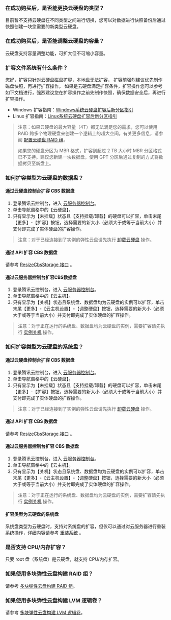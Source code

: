 ### 在成功购买后，是否能更换云硬盘的类型？
目前暂不支持云硬盘在不同类型之间进行切换，您可以对数据进行快照备份后通过快照创建一块您需要的新类型云硬盘。

### 在成功购买后，是否能调整云硬盘的容量？
云硬盘支持容量调整功能，可扩大但不可缩小容量。

### 扩容文件系统有什么条件？
您好，扩容只针对云硬盘磁盘扩容，本地盘无法扩容， 扩容前强烈建议优先制作磁盘快照，再进行扩容操作。 如果是云硬盘满足扩容条件，扩容操作您可以参考如下文档进行，强烈建议您在扩容操作之前先制作快照，确保数据安全后，再进行扩容操作。 
- Windows 扩容指南：[Windows系统云硬盘扩容后新分区指引](https://cloud.tencent.com/document/product/362/6737) 
- Linux 扩容指南：[Linux系统云硬盘扩容后新分区指引](https://cloud.tencent.com/document/product/362/6738)

> 注意：如果云硬盘的最大容量（4T）都无法满足您的需求，您可以使用 RAID 跨多个物理硬盘来创建一个逻辑上的超大空间。有关更多信息，请参阅 [配置云硬盘 RAID 组](https://cloud.tencent.com/document/product/362/2932)。
>
> 如果您的硬盘分区为 MBR 格式，扩容到超过 2 TB 大小时 MBR 分区格式已不支持。建议您新建一块数据盘，使用 GPT 分区后通过复制的方式将数据拷贝至新盘上。

### 如何扩容类型为云硬盘的数据盘？

#### 通过云硬盘控制台扩容 CBS 数据盘

1. 登录腾讯云控制台，进入 [云服务器控制台](https://console.cloud.tencent.com/cvm/overview)。
2. 单击导航窗格中的【云硬盘】。
3. 只有显示为【未挂载】状态且【支持挂载/卸载】的硬盘可以扩容，单击末尾【更多】-【扩容】按钮，选择需要的新大小（必须大于或等于当前大小）并支付即完成了实体硬盘的扩容操作。

> 注意：对于已经连接到了实例的弹性云盘请先执行  [卸载云硬盘](https://cloud.tencent.com/document/product/362/6740)  操作。

#### 通过 API 扩容 CBS 数据盘 

请参考 [ ResizeCbsStorage 接口](https://cloud.tencent.com/document/api/362/2527) 。

#### 通过云服务器控制台扩容CBS数据盘 

1. 登录腾讯云控制台，进入 [云服务器控制台](https://console.cloud.tencent.com/cvm/overview)。
2. 单击导航窗格中的【云主机】。
3. 只有显示为【关机】状态且系统盘、数据盘均为云硬盘的实例可以扩容，单击末尾【更多】-【云主机设置】-【调整硬盘】按钮，选择需要的新大小（必须大于或等于当前大小）并支付即完成了实体硬盘的扩容操作。

> 注意：对于正在运行的系统盘、数据盘均为云硬盘的实例，需要扩容请先执行 [实例关机](https://cloud.tencent.com/document/product/213/4929) 操作。

### 如何扩容类型为云硬盘的系统盘？

#### 通过云硬盘控制台扩容 CBS 数据盘

1. 登录腾讯云控制台，进入 [云服务器控制台](https://console.cloud.tencent.com/cvm/overview)。
2. 单击导航窗格中的【云硬盘】。
3. 只有显示为【未挂载】状态且【支持挂载/卸载】的硬盘可以扩容，单击末尾【更多】-【扩容】按钮，选择需要的新大小（必须大于或等于当前大小）并支付即完成了实体硬盘的扩容操作。

> 注意：对于已经连接到了实例的弹性云盘请先执行 [卸载云硬盘](https://cloud.tencent.com/document/product/362/6740) 操作。

#### 通过 API 扩容 CBS 数据盘 
请参考 [ResizeCbsStorage 接口](https://cloud.tencent.com/document/api/362/2527) 。

#### 通过云服务器控制台扩容 CBS 数据盘 
1. 登录腾讯云控制台，进入 [云服务器控制台](https://console.cloud.tencent.com/cvm/overview)。
2. 单击导航窗格中的【云主机】。
3. 只有显示为【关机】状态且系统盘、数据盘均为云硬盘的实例可以扩容，单击末尾【更多】-【云主机设置】-【调整硬盘】按钮，选择需要的新大小（必须大于或等于当前大小）并支付即完成了实体硬盘的扩容操作。

> 注意：对于正在运行的系统盘、数据盘均为云硬盘的实例，需要扩容请先执行 [实例关机](https://cloud.tencent.com/document/product/213/4929) 操作。

#### 扩容类型为云硬盘的系统盘 
系统盘类型为云硬盘时，支持对系统盘的扩容，但仅可以通过对云服务器进行重装系统操作，详细内容请参考 [重装系统](https://cloud.tencent.com/document/product/213/4933) 。

### 是否支持 CPU/内存扩容？ 
只要 root 盘（系统盘）是云硬盘，就支持 CPU/内存扩容。

### 如果使用多块弹性云盘构建 RAID 组？

请参考 [多块弹性云盘构建 RAID 组](https://cloud.tencent.com/document/product/362/2932)。

### 如果使用多块弹性云盘构建 LVM 逻辑卷？

请参考 [多块弹性云盘构建 LVM 逻辑卷](https://cloud.tencent.com/document/product/362/2933)。


